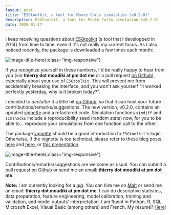 ```yaml
---
layout: post
title: "ESGtoolkit, a tool for Monte Carlo simulation (v0.2.0)"
description: ESGtoolkit, a tool for Monte Carlo simulation (v0.2.0)
date: 2020-01-17
---
```



I keep receiving questions about [ESGtoolkit](https://github.com/thierrymoudiki/ESGtoolkit) (a tool that I developped in 2014) from time to time, even if it's not really my current focus. As I also noticed recently, the package is downloaded a few times each month: 

![image-title-here]({{base}}/images/2020-01-24/2020-01-24-image1.png){:class="img-responsive"} 

If you recognize yourself in these numbers, I'd be really happy to hear from you (_via_ __thierry dot moudiki at pm dot me__ or a pull request [on Github](https://github.com/thierrymoudiki/ESGtoolkit)), especially about your use of `ESGtoolkit`. This will prevent me from accidentally breaking the interface,  and you won't ask yourself "it worked perfectly yesterday, why is it broken today?". 

I decided to _declutter_ it a little bit [on Github](https://github.com/thierrymoudiki/ESGtoolkit), so that it can host your future contributions/remarks/suggestions. The new version, v0.2.0, contains an updated [vignette](https://www.researchgate.net/publication/338549100_ESGtoolkit_a_tool_for_stochastic_simulation_v020) and a refactored code. Simulation functions `simdiff`  and `simshocks` include a reproducibility seed (random state) now, for you to be able to... reproduce your simulations from one function call to the other. 

The package [vignette](https://www.researchgate.net/publication/338549100_ESGtoolkit_a_tool_for_stochastic_simulation_v020) should be a good introduction to `ESGtoolkit`'s logic. Otherwise, if the vignette is too technical, please refer to these blog posts, [here](https://thierrymoudiki.wordpress.com/2014/12/24/calibrated-hull-and-white-short-rates-with-rquantlib-and-esgtoolkit/) and [here](https://thierrymoudiki.wordpress.com/2016/01/20/heston-model-for-options-pricing-with-esgtoolkit/), or [this presentation](https://fr.slideshare.net/thierrymoudiki/isfa23092014-es-gtoolkit).

![image-title-here]({{base}}/images/2020-01-24/2020-01-24-image2.png){:class="img-responsive"} 


Contributions/remarks/suggestions are welcome as usual. You can submit a pull request [on Github](https://github.com/thierrymoudiki/ESGtoolkit) or send me an email: __thierry dot moudiki at pm dot me__.


__Note:__ I am currently looking for a _gig_. You can hire me on [Malt](https://www.malt.fr/profile/thierrymoudiki) or send me an email: __thierry dot moudiki at pm dot me__. I can do descriptive statistics, data preparation, feature engineering, model calibration, training and validation, and model outputs' interpretation. I am fluent in Python, R, SQL, Microsoft Excel, Visual Basic (among others) and French. My résumé? [Here]({{base}}/cv/thierry-moudiki.pdf)!



